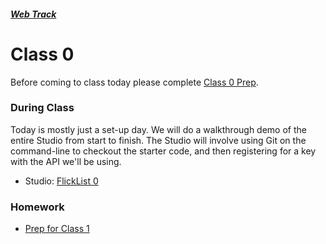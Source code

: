 ##### [Web Track](../..)

# Class 0

Before coming to class today please complete [Class 0 Prep](../class0-prep).

### During Class

Today is mostly just a set-up day. We will do a walkthrough demo of the entire Studio from start to finish. The Studio will involve using Git on the command-line to checkout the starter code, and then registering for a key with the API we'll be using.

* Studio: [FlickList 0](../studios/flicklist-0)

### Homework

* [Prep for Class 1](../class1-prep)
